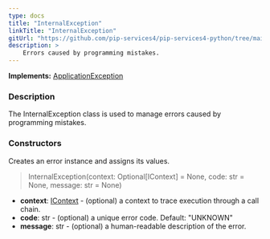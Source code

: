 ```yaml
---
type: docs
title: "InternalException"
linkTitle: "InternalException"
gitUrl: "https://github.com/pip-services4/pip-services4-python/tree/main/pip-services4-commons-python"
description: >
    Errors caused by programming mistakes.
---
```


**Implements:** [ApplicationException](../application_exception)

### Description

The InternalException class is used to manage errors caused by programming mistakes.

### Constructors
Creates an error instance and assigns its values.

> InternalException(context: Optional[IContext] = None, code: str = None, message: str = None)

- **context**: [IContext](../../../components/context/icontext) - (optional) a context to trace execution through a call chain.
- **code**: str - (optional) a unique error code. Default: "UNKNOWN"
- **message**: str - (optional) a human-readable description of the error.

